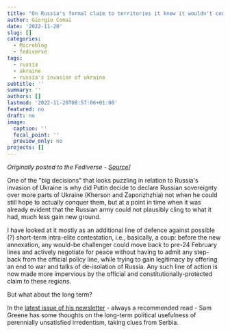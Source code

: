 ```yaml
---
title: "On Russia's formal claim to territories it knew it wouldn't control"
author: Giorgio Comai
date: '2022-11-20'
slug: []
categories:
  - Microblog
  - fediverse
tags:
  - russia
  - ukraine
  - russia's invasion of ukraine
subtitle: ''
summary: ''
authors: []
lastmod: '2022-11-20T08:57:06+01:00'
featured: no
draft: no
image:
  caption: ''
  focal_point: ''
  preview_only: no
projects: []
---
```


*Originally posted to the Fediverse - [Source](https://fediverse.giorgiocomai.eu/notice/APlLXH7bS7rd6XXeee)]*

One of the "big decisions" that looks puzzling in relation to Russia's invasion of Ukraine is why did Putin decide to declare Russian sovereignty over more parts of Ukraine (Kherson and Zaporizhzhia) not when he could still hope to actually conquer them, but at a point in time when it was already evident that the Russian army could not plausibly cling to what it had, much less gain new ground.

I have looked at it mostly as an additional line of defence against possible (?) short-term intra-elite contestation, i.e., basically, a coup: before the new annexation, any would-be challenger could move back to pre-24 February lines and actively negotiate for peace without having to admit any step-back from the official policy line, while trying to gain legitimacy by offering an end to war and talks of de-isolation of Russia. Any such line of action is now made more impervious by the official and constitutionally-protected claim to these regions.

But what about the long term?

In the [latest issue of his newsletter](https://tldrussia.substack.com/p/tldrussia-weekly-roundup) - always a recommended read -  Sam Greene has some thoughts on the long-term political usefulness of perennially unsatisfied irredentism, taking clues from Serbia. 

